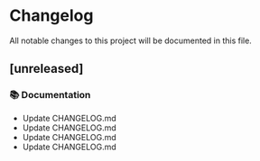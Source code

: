 # Changelog

All notable changes to this project will be documented in this file.

## [unreleased]

### 📚 Documentation

- Update CHANGELOG.md
- Update CHANGELOG.md
- Update CHANGELOG.md
- Update CHANGELOG.md

<!-- generated by git-cliff -->
